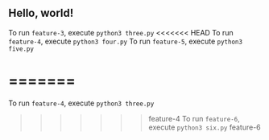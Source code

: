## Hello, world!

To run `feature-3`, execute `python3 three.py`
<<<<<<< HEAD
To run `feature-4`, execute `python3 four.py`
To run `feature-5`, execute `python3 five.py`

=======
=======
To run `feature-4`, execute `python3 three.py`
>>>>>>> feature-4
To run `feature-6`, execute `python3 six.py`
>>>>>>> feature-6
